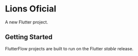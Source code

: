 # Lions Oficial

A new Flutter project.

## Getting Started

FlutterFlow projects are built to run on the Flutter _stable_ release.
